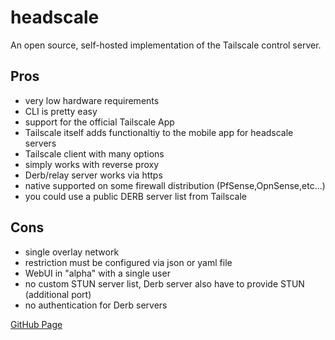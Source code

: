 # headscale

An open source, self-hosted implementation of the Tailscale control server.

## Pros
- very low hardware requirements
- CLI is pretty easy
- support for the official Tailscale App
- Tailscale itself adds functionaltiy to the mobile app for headscale servers
- Tailscale client with many options
- simply works with reverse proxy
- Derb/relay server works via https
- native supported on some firewall distribution (PfSense,OpnSense,etc...)
- you could use a public DERB server list from Tailscale

## Cons
- single overlay network
- restriction must be configured via json or yaml file
- WebUI in "alpha" with a single user
- no custom STUN server list, Derb server also have to provide STUN (additional port)
- no authentication for Derb servers

[GitHub Page](https://github.com/juanfont/headscale)